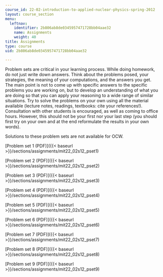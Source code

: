 ```yaml
---
course_id: 22-02-introduction-to-applied-nuclear-physics-spring-2012
layout: course_section
menu:
  leftnav:
    identifier: 2b806ab8de0345957471728bb04aae32
    name: Assignments
    weight: 40
title: Assignments
type: course
uid: 2b806ab8de0345957471728bb04aae32

---
```


Problem sets are critical in your learning process. While doing homework, do not just write down answers. Think about the problems posed, your strategies, the meaning of your computations, and the answers you get. The main point is not to come up with specific answers to the specific problems you are working on, but to develop an understanding of what you are doing so that you can apply your reasoning to a wide range of similar situations. Try to solve the problems on your own using all the material available (lecture notes, readings, textbooks: cite your references!). Consultation with other students is encouraged, as well as coming to office hours. However, this should not be your first nor your last step (you should first try on your own and at the end reformulate the results in your own words).

Solutions to these problem sets are not available for OCW.

[Problem set 1 (PDF)]({{< baseurl >}}/sections/assignments/mit22_02s12_pset1)

[Problem set 2 (PDF)]({{< baseurl >}}/sections/assignments/mit22_02s12_pset2)

[Problem set 3 (PDF)]({{< baseurl >}}/sections/assignments/mit22_02s12_pset3)

[Problem set 4 (PDF)]({{< baseurl >}}/sections/assignments/mit22_02s12_pset4)

[Problem set 5 (PDF)]({{< baseurl >}}/sections/assignments/mit22_02s12_pset5)

[Problem set 6 (PDF)]({{< baseurl >}}/sections/assignments/mit22_02s12_pset6)

[Problem set 7 (PDF)]({{< baseurl >}}/sections/assignments/mit22_02s12_pset7)

[Problem set 8 (PDF)]({{< baseurl >}}/sections/assignments/mit22_02s12_pset8)

[Problem set 9 (PDF)]({{< baseurl >}}/sections/assignments/mit22_02s12_pset9)